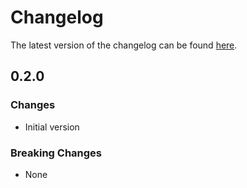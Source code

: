 # Changelog

The latest version of the changelog can be found [here](https://github.com/Azure/bicep-registry-modules/blob/main/avm/ptn/alz/empty/CHANGELOG.md).

## 0.2.0

### Changes

- Initial version

### Breaking Changes

- None
